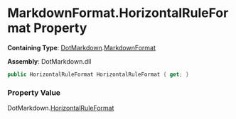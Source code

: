 # MarkdownFormat\.HorizontalRuleFormat Property

**Containing Type**: [DotMarkdown](../../README.md)\.[MarkdownFormat](../README.md)

**Assembly**: DotMarkdown\.dll

```csharp
public HorizontalRuleFormat HorizontalRuleFormat { get; }
```

### Property Value

DotMarkdown\.[HorizontalRuleFormat](../../HorizontalRuleFormat/README.md)

